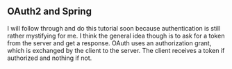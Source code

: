 ## OAuth2 and Spring

I will follow through and do this tutorial soon because authentication is still rather mystifying for me. I think the general idea though is to ask for a token from the server and get a response. OAuth uses an authorization grant, which is exchanged by the client to the server. The client receives a token if authorized and nothing if not.